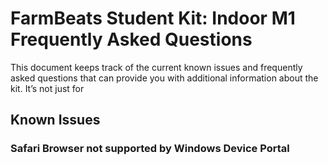 FarmBeats Student Kit: Indoor M1 Frequently Asked Questions
===========================================================

This document keeps track of the current known issues and frequently asked
questions that can provide you with additional information about the kit. It’s
not just for

Known Issues
------------

### Safari Browser not supported by Windows Device Portal
